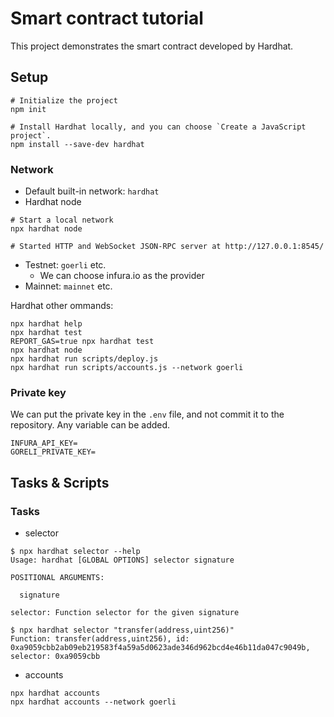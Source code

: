 # Smart contract tutorial

This project demonstrates the smart contract developed by Hardhat. 


## Setup

```shell
# Initialize the project
npm init

# Install Hardhat locally, and you can choose `Create a JavaScript project`.
npm install --save-dev hardhat
```

### Network

- Default built-in network: `hardhat`
- Hardhat node

```shell
# Start a local network
npx hardhat node

# Started HTTP and WebSocket JSON-RPC server at http://127.0.0.1:8545/
```

- Testnet: `goerli` etc.
  - We can choose infura.io as the provider
- Mainnet: `mainnet` etc.

Hardhat other ommands:

```shell
npx hardhat help
npx hardhat test
REPORT_GAS=true npx hardhat test
npx hardhat node
npx hardhat run scripts/deploy.js
npx hardhat run scripts/accounts.js --network goerli
```

### Private key

We can put the private key in the `.env` file, and not commit it to the repository. Any variable can be added.

```shell
INFURA_API_KEY=
GORELI_PRIVATE_KEY=
```

## Tasks & Scripts

### Tasks

- selector

```shell
$ npx hardhat selector --help
Usage: hardhat [GLOBAL OPTIONS] selector signature

POSITIONAL ARGUMENTS:

  signature

selector: Function selector for the given signature

$ npx hardhat selector "transfer(address,uint256)"
Function: transfer(address,uint256), id: 0xa9059cbb2ab09eb219583f4a59a5d0623ade346d962bcd4e46b11da047c9049b, selector: 0xa9059cbb
```

- accounts

```shell
npx hardhat accounts
npx hardhat accounts --network goerli
```
